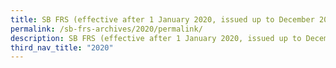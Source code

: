 ```yaml
---
title: SB FRS (effective after 1 January 2020, issued up to December 2020)
permalink: /sb-frs-archives/2020/permalink/
description: SB FRS (effective after 1 January 2020, issued up to December 2020)
third_nav_title: "2020"
---
```

